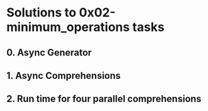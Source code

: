 # Solutions to 0x02-minimum_operations tasks

## 0. Async Generator

## 1. Async Comprehensions

## 2. Run time for four parallel comprehensions

